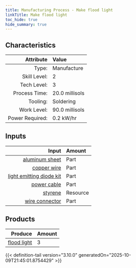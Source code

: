```yaml
---
title: Manufacturing Process - Make flood light
linkTitle: Make flood light
toc_hide: true
hide_summary: true
---
```

<!-- This is generated by the MarsSim HelpGenertor, do not edit. -->


## Characteristics

| Attribute      | Value |
|--------:|:------|
|Type:|Manufacture|
|Skill Level:|2|
|Tech Level:|3|
|Process Time:|20.0 millisols|
|Tooling:|Soldering|
|Work Level:|90.0 millisols|
|Power Required:|0.2 kW/hr|

## Inputs

| Input      | Amount |
|--------:|:------|
|[aluminum sheet](/docs/definitions/part/aluminum-sheet)|Part|1|
|[copper wire](/docs/definitions/part/copper-wire)|Part|3|
|[light emitting diode kit](/docs/definitions/part/light-emitting-diode-kit)|Part|9|
|[power cable](/docs/definitions/part/power-cable)|Part|1|
|[styrene](/docs/definitions/resource/styrene)|Resource|0.5 kg|
|[wire connector](/docs/definitions/part/wire-connector)|Part|9|

## Products


| Produce      | Amount |
|--------:|:------|
|[flood light](/docs/definitions/part/flood-light)|3|



{{< definition-tail version="3.10.0" generatedOn="2025-10-09T21:45:01.8754429" >}}



